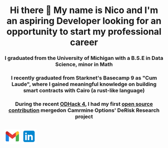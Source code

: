 
<h1 style="text-align: center;"> Hi there 👋 My name is Nico and I'm an aspiring Developer looking for an opportunity to start my professional career</h1>
<h3 style="text-align: center;"> I graduated from the University of Michigan with a B.S.E in Data Science, minor in Math    </h3>
<h3 style="text-align: center;"> I recently graduated from Starknet's Basecamp 9 as "Cum Laude", where I gained meaningful knowledge on building smart contracts with Cairo (a rust-like language)
<h3 style="text-align: center;"> During the recent <a href="https://app.onlydust.com/h/odhack-40#overview"> ODHack 4</a>, I had my first <a href="https://app.onlydust.com/u/nicosanc">open source contribution</a> mergedon Camrmine Options' DeRisk Research project</h3>

## [![nicosanchez0411@gmail.com](images/icons8-gmail-48.png)](mailto:nicosanchez0411@gmail.com)  [![LinkedIn](images/icons8-linkedin-48.png)](https://www.linkedin.com/in/nicolas-sanchez-noguera-0792621a5/) 
<!--
**nicosanc/nicosanc** is a ✨ _special_ ✨ repository because its `README.md` (this file) appears on your GitHub profile.

Here are some ideas to get you started:

- 🔭 I’m currently working on ...
- 🌱 I’m currently learning ...
- 👯 I’m looking to collaborate on ...
- 🤔 I’m looking for help with ...
- 💬 Ask me about ...
- 📫 How to reach me: ...
- 😄 Pronouns: ...
- ⚡ Fun fact: ...
-->
